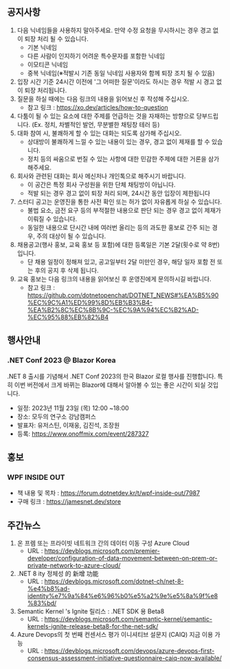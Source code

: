 ## 공지사항

1. 다음 닉네임들을 사용하지 말아주세요. 만약 수정 요청을 무시하시는 경우 경고 없이 퇴장 처리 될 수 있습니다.
   * 기본 닉네임
   * 다른 사람이 인지하기 어려운 특수문자를 포함한 닉네임
   * 이모티콘 닉네임
   * 중복 닉네임(※적발시 기존 동일 닉네임 사용자와 함께 퇴장 조치 될 수 있음)
2. 입장 시간 기준 24시간 이전에 '그 어떠한 질문'이라도 하시는 경우 적발 시 경고 없이 퇴장 처리됩니다.
3. 질문을 하실 때에는 다음 링크의 내용을 읽어보신 후 작성해 주십시오. 
   * 참고 링크 : https://xo.dev/articles/how-to-question
4. 다툼이 될 수 있는 요소에 대한 주제를 언급하는 것을 자재하는 방향으로 당부드립니다.
   (Ex. 정치, 차별적인 발언, 무분별한 채팅창 테러 등)
5. 대화 참여 시, 불쾌하게 할 수 있는 대화는 되도록 삼가해 주십시오.
   * 상대방이 불쾌하게 느낄 수 있는 내용이 있는 경우, 경고 없이 제재를 할 수 있습니다.
   * 정치 등의 싸움으로 번질 수 있는 사항에 대한 민감한 주제에 대한 거론을 삼가해주세요.
6. 회사와 관련된 대화는 회사 메신저나 개인톡으로 해주시기 바랍니다. 
   * 이 공간은 특정 회사 구성원을 위한 단체 채팅방이 아닙니다. 
   * 적발 되는 경우 경고 없이 퇴장 처리 되며, 24시간 동안 입장이 제한됩니다
7. 스터디 공고는 운영진을 통한 사전 확인 또는 허가 없이 자유롭게 하실 수 있습니다.
   * 불법 요소, 금전 요구 등의 부적절한 내용으로 판단 되는 경우 경고 없이 제재가 이뤄질 수 있습니다.
   * 동일한 내용으로 단시간 내에 여러번 올리는 등의 과도한 홍보로 간주 되는 경우, 주의 대상이 될 수 있습니다.
8. 채용공고(행사 홍보, 교육 홍보 등 포함)에 대한 등록일은 기본 2달(횟수로 약 8번)입니다.
   * 단 채용 일정이 정해져 있고, 공고일부터 2달 미만인 경우, 해당 일자 포함 전 또는 후의 공지 후 삭제 됩니다.
9. 교육 홍보는 다음 링크의 내용을 읽어보신 후 운영진에게 문의하시길 바랍니다.
   * 참고 링크 : https://github.com/dotnetopenchat/DOTNET_NEWS#%EA%B5%90%EC%9C%A1%ED%99%8D%EB%B3%B4-%EA%B2%8C%EC%8B%9C-%EC%9A%94%EC%B2%AD-%EC%95%88%EB%82%B4

## 행사안내

### .NET Conf 2023 @ Blazor Korea

.NET 8 출시를 기념해서 .NET Conf 2023의 한국 Blazor 로컬 행사를 진행합니다.
특히 이번 버전에서 크게 바뀌는 Blazor에 대해서 알아볼 수 있는 좋은 시간이 되실 것입니다.

* 일정: 2023년 11월 23일 (목) 12:00 ~18:00
* 장소: 모두의 연구소 강남캠퍼스
* 발표자: 유저스틴, 이재웅, 김진석, 조장원
* 등록: https://www.onoffmix.com/event/287327

## 홍보

### WPF INSIDE OUT
  * 책 내용 및 목차 : https://forum.dotnetdev.kr/t/wpf-inside-out/7987
  * 구매 링크 : https://jamesnet.dev/store

## 주간뉴스

1. 온 프렘 또는 프라이빗 네트워크 간의 데이터 이동 구성 Azure Cloud
   * URL : https://devblogs.microsoft.com/premier-developer/configuration-of-data-movement-between-on-prem-or-private-network-to-azure-cloud/
2. .NET 8 ity 정체성 的 新增 功能
   * URL : https://devblogs.microsoft.com/dotnet-ch/net-8-%e4%b8%ad-identity%e7%9a%84%e6%96%b0%e5%a2%9e%e5%8a%9f%e8%83%bd/
3. Semantic Kernel 's Ignite 릴리스 : .NET SDK 용 Beta8
   * URL : https://devblogs.microsoft.com/semantic-kernel/semantic-kernels-ignite-release-beta8-for-the-net-sdk/
4. Azure Devops의 첫 번째 컨센서스 평가 이니셔티브 설문지 (CAIQ) 지금 이용 가능
   * URL : https://devblogs.microsoft.com/devops/azure-devops-first-consensus-assessment-initiative-questionnaire-caiq-now-available/